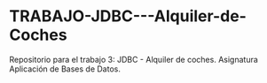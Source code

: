 # TRABAJO-JDBC---Alquiler-de-Coches
Repositorio para el trabajo 3: JDBC - Alquiler de coches. Asignatura Aplicación de Bases de Datos.
